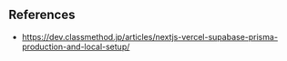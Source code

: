 
## References
- https://dev.classmethod.jp/articles/nextjs-vercel-supabase-prisma-production-and-local-setup/
